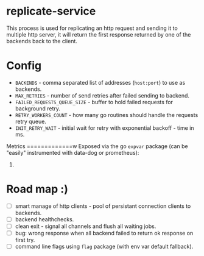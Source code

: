 # replicate-service

This process is used for replicating an http request and sending it to multiple http server, it will return the first response returned by one of the backends back to the client.

Config
=================
* `BACKENDS` - comma separated list of addresses (`host:port`) to use as backends.
* `MAX_RETRIES` - number of send retries after failed sending to backend.
* `FAILED_REQUESTS_QUEUE_SIZE` - buffer to hold failed requests for background retry.
* `RETRY_WORKERS_COUNT` - how many go routines should handle the requests retry queue.
* `INIT_RETRY_WAIT` - initial wait for retry with exponential backoff - time in ms.

Metrics
=============w
Exposed via the go `expvar` package (can be "easily" instrumented with data-dog or prometheus):

1. 

Road map :)
===================

- [ ] smart manage of http clients - pool of persistant connection clients to backends.
- [ ] backend healthchecks.
- [ ] clean exit - signal all channels and flush all waiting jobs.
- [ ] bug: wrong response when all backend failed to return ok response on first try.
- [ ] command line flags using `flag` package (with env var default fallback).